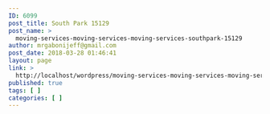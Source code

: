 ```yaml
---
ID: 6099
post_title: South Park 15129
post_name: >
  moving-services-moving-services-moving-services-southpark-15129
author: mrgabonijeff@gmail.com
post_date: 2018-03-28 01:46:41
layout: page
link: >
  http://localhost/wordpress/moving-services-moving-services-moving-services-southpark-15129/
published: true
tags: [ ]
categories: [ ]
---
```

